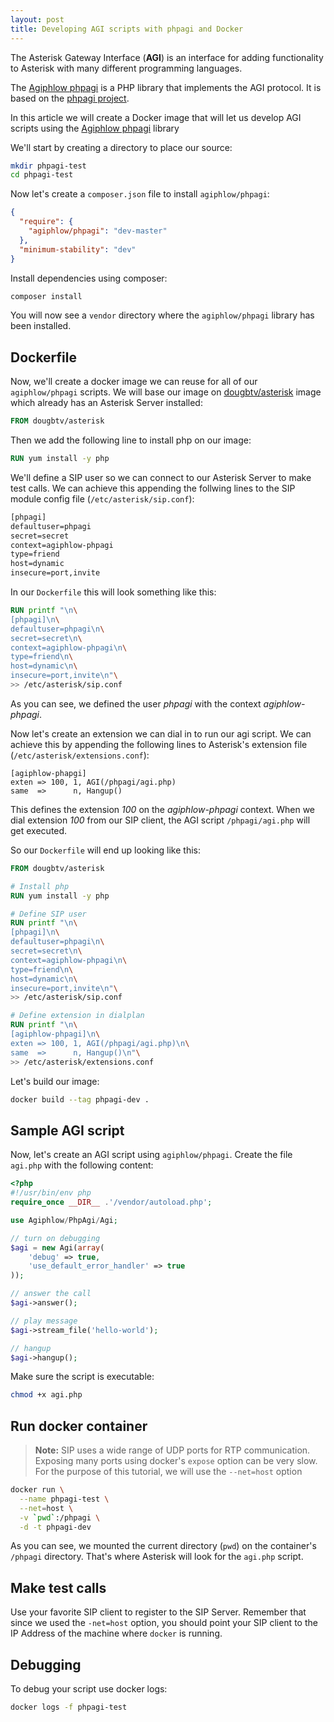 ```yaml
---
layout: post
title: Developing AGI scripts with phpagi and Docker
---
```


The Asterisk Gateway Interface (**AGI**) is an interface for adding functionality to Asterisk with many different programming languages.

The [Agiphlow phpagi][agiphlow-phpagi] is a PHP library that implements the AGI protocol. It is based on the [phpagi project](http://phpagi.sourceforge.net/).

In this article we will create a Docker image that will let us develop AGI scripts using the [Agiphlow phpagi][agiphlow-phpagi] library

We'll start by creating a directory to place our source:

```sh
mkdir phpagi-test
cd phpagi-test
```

Now let's create a `composer.json` file to install `agiphlow/phpagi`:

```json
{
  "require": {
    "agiphlow/phpagi": "dev-master"
  },
  "minimum-stability": "dev"
}
```

Install dependencies using composer:

```sh
composer install
```

You will now see a `vendor` directory where the `agiphlow/phpagi` library has been installed.

## Dockerfile
Now,  we'll create a docker image we can reuse for all of our `agiphlow/phpagi` scripts.
We will base our image on [dougbtv/asterisk](https://hub.docker.com/r/dougbtv/asterisk/) image which already has an Asterisk Server installed:

```Dockerfile
FROM dougbtv/asterisk
```

Then we add the following line to install php on our image:

```Dockerfile
RUN yum install -y php
```

We'll define a SIP user so we can connect to our Asterisk Server to make test calls. We can achieve this appending the follwing lines to the SIP module config file (`/etc/asterisk/sip.conf`):

```Dockerfile
[phpagi]
defaultuser=phpagi
secret=secret
context=agiphlow-phpagi
type=friend
host=dynamic
insecure=port,invite
```
In our `Dockerfile` this will look something like this:

```Dockerfile
RUN printf "\n\
[phpagi]\n\
defaultuser=phpagi\n\
secret=secret\n\
context=agiphlow-phpagi\n\
type=friend\n\
host=dynamic\n\
insecure=port,invite\n"\
>> /etc/asterisk/sip.conf
```
As you can see, we defined the user *phpagi* with the context *agiphlow-phpagi*.

Now let's create an extension we can dial in to run our agi script. We can achieve this by appending the following lines to Asterisk's extension file (`/etc/asterisk/extensions.conf`):

```
[agiphlow-phapgi]
exten => 100, 1, AGI(/phpagi/agi.php)
same  =>      n, Hangup()
```

This defines the extension *100* on the *agiphlow-phpagi* context. When we dial extension *100* from our SIP client, the AGI script `/phpagi/agi.php` will get executed.

So our `Dockerfile` will end up looking like this:

```Dockerfile
FROM dougbtv/asterisk

# Install php
RUN yum install -y php

# Define SIP user
RUN printf "\n\
[phpagi]\n\
defaultuser=phpagi\n\
secret=secret\n\
context=agiphlow-phpagi\n\
type=friend\n\
host=dynamic\n\
insecure=port,invite\n"\
>> /etc/asterisk/sip.conf

# Define extension in dialplan
RUN printf "\n\
[agiphlow-phpagi]\n\
exten => 100, 1, AGI(/phpagi/agi.php)\n\
same  =>      n, Hangup()\n"\
>> /etc/asterisk/extensions.conf
```

Let's build our image:

```sh
docker build --tag phpagi-dev .
```

## Sample AGI script
Now, let's create an AGI script using `agiphlow/phpagi`. Create the file `agi.php` with the following content:

```php
<?php
#!/usr/bin/env php
require_once __DIR__ .'/vendor/autoload.php';

use Agiphlow/PhpAgi/Agi;

// turn on debugging
$agi = new Agi(array(
    'debug' => true,
    'use_default_error_handler' => true
));

// answer the call
$agi->answer();

// play message
$agi->stream_file('hello-world');

// hangup
$agi->hangup();

```

Make sure the script is executable:

```sh
chmod +x agi.php
```

## Run docker container

> **Note:** SIP uses a wide range of UDP ports for RTP communication. Exposing many ports using docker's `expose` option can be very slow. For the purpose of this tutorial, we will use the `--net=host` option

```sh
docker run \
  --name phpagi-test \
  --net=host \
  -v `pwd`:/phpagi \
  -d -t phpagi-dev
```

As you can see, we mounted the current directory (`pwd`) on the container's `/phpagi` directory. That's where Asterisk will look for the `agi.php` script.

## Make test calls
Use your favorite SIP client to register to the SIP Server. Remember that since we used the `-net=host` option, you should point your SIP client to the IP Address of the machine where `docker` is running.

## Debugging
To debug your script use docker logs:

```sh
docker logs -f phpagi-test
```

   [agiphlow-phpagi]: <https://github.com/agiphlow/phpagi>
